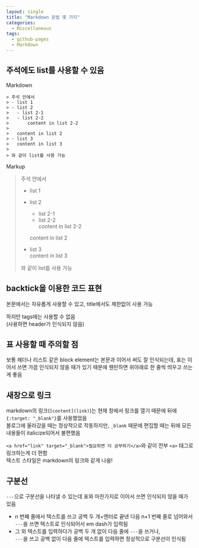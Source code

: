 ```yaml
---
layout: single
title: "Markdown 문법 몇 가지"
categories:
  - Miscellaneous
tags:
  - github-pages
  - Markdown
---
```


## 주석에도 list를 사용할 수 있음

Markdown

```
> 주석 안에서
> - list 1
> - list 2
> 	- list 2-1
> 	- list 2-2
>		content in list 2-2
>
>	content in list 2
> - list 3
> 	content in list 3
>
> 와 같이 list를 사용 가능
```

Markup

> 주석 안에서
>
> - list 1
> - list 2
>
>   - list 2-1
>   - list 2-2  
>     content in list 2-2
>
>   content in list 2
>
> - list 3  
>   content in list 3
>
> 와 같이 list를 사용 가능

## backtick을 이용한 코드 표현

본문에서는 자유롭게 사용할 수 있고, title에서도 제한없이 사용 가능

하지만 tags에는 사용할 수 없음  
(사용하면 header가 인식되지 않음)

## 표 사용할 때 주의할 점

보통 헤더나 리스트 같은 block element는 본문과 이어서 써도 잘 인식되는데, 표는 이어서 쓰면 가끔 인식되지 않을 때가 있기 때문에 웬만하면 위아래로 한 줄씩 띄우고 쓰는게 좋음

## 새창으로 링크

markdown의 링크(`[content](link)`)는 현재 창에서 링크를 열기 때문에 뒤에 `{:target: "_blank"}`를 사용했었음  
블로그에 올라갔을 때는 정상적으로 작동하지만, `_blank` 때문에 편집할 때는 뒤에 모든 내용들이 italicize되어서 불편했음

`<a href="link" target="_blank">필요하면 더 공부하기</a>`와 같이 전부 `<a>` 태그로 링크하는게 더 편함  
텍스트 스타일은 markdown의 링크와 같게 나옴!

## 구분선

`---`으로 구분선을 나타낼 수 있는데 표와 마찬가지로 이어서 쓰면 인식되지 않을 때가 있음

- n 번째 줄에서 텍스트를 쓰고 공백 두 개+엔터로 끝낸 다음 n+1 번째 줄로 넘어와서 `---`을 쓰면 텍스트로 인식되어서 em dash가 입력됨
- 그 외 텍스트를 입력하다가 공백 두 개 없이 다음 줄에 `---`을 쓰거나,  
  `---`을 쓰고 공백 없이 다음 줄에 텍스트를 입력하면 정상적으로 구분선이 인식됨
